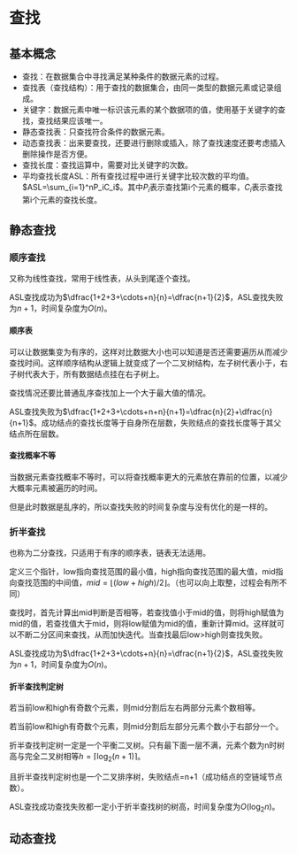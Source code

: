 # 查找

## 基本概念

+ 查找：在数据集合中寻找满足某种条件的数据元素的过程。
+ 查找表（查找结构）：用于查找的数据集合，由同一类型的数据元素或记录组成。
+ 关键字：数据元素中唯一标识该元素的某个数据项的值，使用基于关键字的查找，查找结果应该唯一。
+ 静态查找表：只查找符合条件的数据元素。
+ 动态查找表：出来要查找，还要进行删除或插入，除了查找速度还要考虑插入删除操作是否方便。
+ 查找长度：查找运算中，需要对比关键字的次数。
+ 平均查找长度ASL：所有查找过程中进行关键字比较次数的平均值。$ASL=\sum_{i=1}^nP_iC_i$。其中$P_i$表示查找第i个元素的概率，$C_i$表示查找第i个元素的查找长度。

## 静态查找

### 顺序查找

又称为线性查找，常用于线性表，从头到尾逐个查找。

ASL查找成功为$\dfrac{1+2+3+\cdots+n}{n}=\dfrac{n+1}{2}$，ASL查找失败为$n+1$，时间复杂度为$O(n)$。

#### 顺序表

可以让数据集变为有序的，这样对比数据大小也可以知道是否还需要遍历从而减少查找时间。这样顺序结构从逻辑上就变成了一个二叉树结构，左子树代表小于，右子树代表大于，所有数据结点挂在右子树上。

查找情况还要比普通乱序查找加上一个大于最大值的情况。

ASL查找失败为$\dfrac{1+2+3+\cdots+n+n}{n+1}=\dfrac{n}{2}+\dfrac{n}{n+1}$。成功结点的查找长度等于自身所在层数，失败结点的查找长度等于其父结点所在层数。

#### 查找概率不等

当数据元素查找概率不等时，可以将查找概率更大的元素放在靠前的位置，以减少大概率元素被遍历的时间。

但是此时数据是乱序的，所以查找失败的时间复杂度与没有优化的是一样的。

### 折半查找

也称为二分查找，只适用于有序的顺序表，链表无法适用。

定义三个指针，low指向查找范围的最小值，high指向查找范围的最大值，mid指向查找范围的中间值，$mid=\lfloor(low+high)/2\rfloor$。（也可以向上取整，过程会有所不同）

查找时，首先计算出mid判断是否相等，若查找值小于mid的值，则将high赋值为mid的值，若查找值大于mid，则将low赋值为mid的值，重新计算mid。这样就可以不断二分区间来查找，从而加快迭代。当查找最后low>high则查找失败。

ASL查找成功为$\dfrac{1+2+3+\cdots+n}{n}=\dfrac{n+1}{2}$，ASL查找失败为$n+1$，时间复杂度为$O(n)$。

#### 折半查找判定树

若当前low和high有奇数个元素，则mid分割后左右两部分元素个数相等。

若当前low和high有奇数个元素，则mid分割后左部分元素个数小于右部分一个。

折半查找判定树一定是一个平衡二叉树。只有最下面一层不满，元素个数为n时树高与完全二叉树相等$h=\lceil\log_2(n+1)\rceil$。

且折半查找判定树也是一个二叉排序树，失败结点=n+1（成功结点的空链域节点数）。

ASL查找成功查找失败都一定小于折半查找树的树高，时间复杂度为$O(\log_2n)$。

## 动态查找
